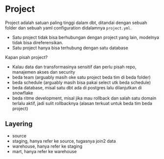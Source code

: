 # Project

Project adalah satuan paling tinggi dalam dbt, ditandai dengan sebuah folder dan sebuah yaml configuration didalamnya `project.yml`.
- Satu project tidak bisa berhubungan dengan project yang lain, modelnya tidak bisa direferensikan.
- Satu project hanya bisa terhubung dengan satu database

Kapan pisah project?
- Kalau data dan transformasinya sensitif dan perlu pisah repo, manajemen akses dan security
- beda team (arguably masih oke satu project beda tim di beda folder)
- beda schedule (arguably masih bisa pakai select utk beda schedule)
- beda database, misal satu dbt ada di postgres lalu dilanjutkan di snowflake
- beda ritme development, misal jika mau rollback dan salah satu domain terlalu aktif, jadi sulit rollbacknya (alasan terkuat untuk beda tim beda project)

## Layering
- source
- staging, hanya refer ke source, tugasnya join2 data
- warehouse, hanya refer ke staging
- mart, hanya refer ke warehouse

